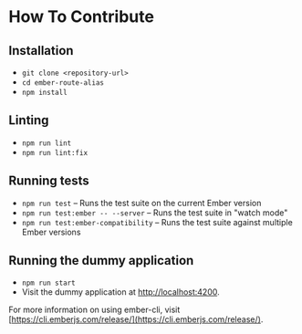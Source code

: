 # How To Contribute

## Installation

- `git clone <repository-url>`
- `cd ember-route-alias`
- `npm install`

## Linting

- `npm run lint`
- `npm run lint:fix`

## Running tests

- `npm run test` – Runs the test suite on the current Ember version
- `npm run test:ember -- --server` – Runs the test suite in "watch mode"
- `npm run test:ember-compatibility` – Runs the test suite against multiple Ember versions

## Running the dummy application

- `npm run start`
- Visit the dummy application at [http://localhost:4200](http://localhost:4200).

For more information on using ember-cli, visit [https://cli.emberjs.com/release/](https://cli.emberjs.com/release/).
